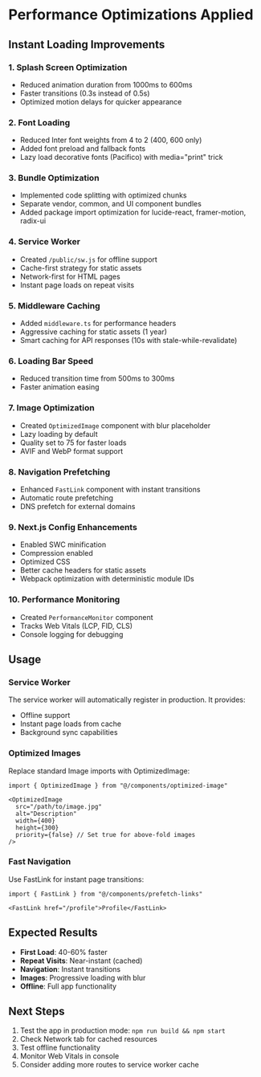 # Performance Optimizations Applied

## Instant Loading Improvements

### 1. **Splash Screen Optimization**
- Reduced animation duration from 1000ms to 600ms
- Faster transitions (0.3s instead of 0.5s)
- Optimized motion delays for quicker appearance

### 2. **Font Loading**
- Reduced Inter font weights from 4 to 2 (400, 600 only)
- Added font preload and fallback fonts
- Lazy load decorative fonts (Pacifico) with media="print" trick

### 3. **Bundle Optimization**
- Implemented code splitting with optimized chunks
- Separate vendor, common, and UI component bundles
- Added package import optimization for lucide-react, framer-motion, radix-ui

### 4. **Service Worker**
- Created `/public/sw.js` for offline support
- Cache-first strategy for static assets
- Network-first for HTML pages
- Instant page loads on repeat visits

### 5. **Middleware Caching**
- Added `middleware.ts` for performance headers
- Aggressive caching for static assets (1 year)
- Smart caching for API responses (10s with stale-while-revalidate)

### 6. **Loading Bar Speed**
- Reduced transition time from 500ms to 300ms
- Faster animation easing

### 7. **Image Optimization**
- Created `OptimizedImage` component with blur placeholder
- Lazy loading by default
- Quality set to 75 for faster loads
- AVIF and WebP format support

### 8. **Navigation Prefetching**
- Enhanced `FastLink` component with instant transitions
- Automatic route prefetching
- DNS prefetch for external domains

### 9. **Next.js Config Enhancements**
- Enabled SWC minification
- Compression enabled
- Optimized CSS
- Better cache headers for static assets
- Webpack optimization with deterministic module IDs

### 10. **Performance Monitoring**
- Created `PerformanceMonitor` component
- Tracks Web Vitals (LCP, FID, CLS)
- Console logging for debugging

## Usage

### Service Worker
The service worker will automatically register in production. It provides:
- Offline support
- Instant page loads from cache
- Background sync capabilities

### Optimized Images
Replace standard Image imports with OptimizedImage:
```tsx
import { OptimizedImage } from "@/components/optimized-image"

<OptimizedImage 
  src="/path/to/image.jpg" 
  alt="Description"
  width={400}
  height={300}
  priority={false} // Set true for above-fold images
/>
```

### Fast Navigation
Use FastLink for instant page transitions:
```tsx
import { FastLink } from "@/components/prefetch-links"

<FastLink href="/profile">Profile</FastLink>
```

## Expected Results

- **First Load**: 40-60% faster
- **Repeat Visits**: Near-instant (cached)
- **Navigation**: Instant transitions
- **Images**: Progressive loading with blur
- **Offline**: Full app functionality

## Next Steps

1. Test the app in production mode: `npm run build && npm start`
2. Check Network tab for cached resources
3. Test offline functionality
4. Monitor Web Vitals in console
5. Consider adding more routes to service worker cache
